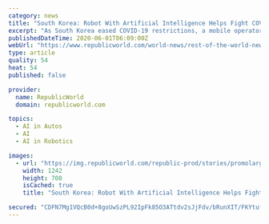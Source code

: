 ```yaml
---
category: news
title: "South Korea: Robot With Artificial Intelligence Helps Fight COVID-19 Spread"
excerpt: "As South Korea eased COVID-19 restrictions, a mobile operator company in the country is reportedly using a robot to reduce human contact and maintain sanitation"
publishedDateTime: 2020-06-01T06:09:00Z
webUrl: "https://www.republicworld.com/world-news/rest-of-the-world-news/robot-with-artificial-intelligence-helps-fight-covid-19-spread.html"
type: article
quality: 54
heat: 54
published: false

provider:
  name: RepublicWorld
  domain: republicworld.com

topics:
  - AI in Autos
  - AI
  - AI in Robotics

images:
  - url: "https://img.republicworld.com/republic-prod/stories/promolarge/xxhdpi/cdjczpfpngnthptp_1590991306.jpeg?tr=f-jpeg"
    width: 1242
    height: 708
    isCached: true
    title: "South Korea: Robot With Artificial Intelligence Helps Fight COVID-19 Spread"

secured: "CDFN7Mg1VQcB0d+8goUwSzPL92IpFk85O3ATtdv2sJjFdv/bRunXIT/FKYtufMA1DGxrjiqG+MAAtvR9nr1wLTxF0sSd0jGNeU5bTMy4Fc63o54ivuBgbF5oGbIooor9fvMEiO42tHWoHDAoXO0EggRWacFuJe5N/hOTPwA6S02pulL+V/rTuoUQczQCKVbi06nZVRQa3Y9DhItDpK/Eq/DCFJE+QNPjH2O1W7eyohkJ906ATxkJzC8/SDcvm0C3WLeHHvXfFnYap8wRaO2mOYoS+rXFmYt9J+IGZYmN3zXLHn0/GFG9WaqgH+sHZ9Hy6T9cYkosCxWUr1NWhOW8TG8KiU4MLDgpvvHQaig06hBKvopUyLU8pM4T6V11IgtuUsThh5K3ohGVWkpmkFVaaPo3so9qXVqGNfJEm2D8ouPqMWZqSZ5bTH5YXCdIgkPqaK7BasLemZIPAREFmZ/CFl6/2/uy2mR9ScTx5neAF08=;GD7HyitjTBrK84EQoGWAGQ=="
---
```


